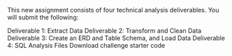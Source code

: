 This new assignment consists of four technical analysis deliverables. You will submit the following:

Deliverable 1: Extract Data
Deliverable 2: Transform and Clean Data
Deliverable 3: Create an ERD and Table Schema, and Load Data
Deliverable 4: SQL Analysis
Files
Download challenge starter code
